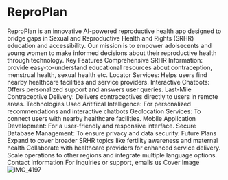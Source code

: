 # ReproPlan
ReproPlan is an innovative AI-powered reproductive health app designed to bridge gaps in Sexual and Reproductive Health and Rights (SRHR) education and accessibility. Our mission is to empower adolsecents and young women to make informed decisions about their reproductive health through technology.
Key Features
Comprehensive SRHR Information: provide easy-to-understand educational resources about contraception, menstrual health, sexual health etc.
Locator Services: Helps users find nearby healthcare facilities and service providers.
Interactive Chatbots: Offers personalized support and answers user queries.
Last-Mile Contraceptive Delivery: Delivers contraceptives directly to users in remote areas.
Technologies Used
Aritifical Intelligence: For personalized recommendations and interactive chatbots
Geolocation Services: To connect users with nearby healthcare facilities.
Mobile Application Development: For a user-friendly and responsive interface.
Secure Database Management: To ensure privacy and data security.
Future Plans
Expand to cover broader SRHR topics like fertility awareness and maternal health
Collaborate with healthcare providers for enhanced service delivery.
Scale operations to other regions and integrate multiple language options.
Contact Information
For inquiries or support, emails us 
Cover Image![IMG_4197](https://github.com/user-attachments/assets/bae7c8e3-3ef7-4962-a845-9855fbed5b6c)
